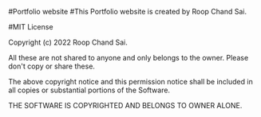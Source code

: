 #Portfolio website 
#This Portfolio website is created by Roop Chand Sai.

#MIT License

Copyright (c) 2022 Roop Chand Sai.



All these are not shared to anyone and only belongs to the owner.
Please don't copy or share these.




The above copyright notice and this permission notice shall be included in all
copies or substantial portions of the Software.

THE SOFTWARE IS COPYRIGHTED AND BELONGS TO OWNER ALONE.







